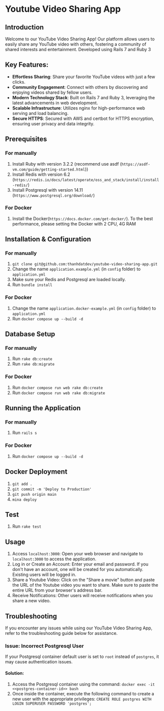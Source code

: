 # Youtube Video Sharing App

## Introduction

Welcome to our YouTube Video Sharing App! Our platform allows users to easily share any YouTube video with others, fostering a community of shared interests and entertainment. Developed using Rails 7 and Ruby 3

## Key Features:

- **Effortless Sharing**: Share your favorite YouTube videos with just a few clicks.
- **Community Engagement**: Connect with others by discovering and enjoying videos shared by fellow users.
- **Modern Technology Stack**: Built on Rails 7 and Ruby 3, leveraging the latest advancements in web development.
- **Scalable Infrastructure**: Utilizes nginx for high-performance web serving and load balancing.
- **Secure HTTPS**: Secured with AWS and certbot for HTTPS encryption, ensuring user privacy and data integrity.

## Prerequisites

### For manually

1. Install Ruby with version 3.2.2 (recommend use asdf (`https://asdf-vm.com/guide/getting-started.html`))
2. Install Redis with version 6.2 (`https://redis.io/docs/latest/operate/oss_and_stack/install/install-redis/`)
3. Install Postgresql with version 14.11 (`https://www.postgresql.org/download/`)

### For Docker

1. Install the Docker(`https://docs.docker.com/get-docker/`). To the best performance, please setting the Docker with 2 CPU, 4G RAM

## Installation & Configuration

### For manually

1. `git clone git@github.com:thanhdatdev/youtube-video-sharing-app.git`
2. Change the name `application.example.yml` (in `config` folder) to `application.yml`
3. Make sure your Redis and Postgresql are loaded locally.
4. Run `bundle install`

### For Docker

1. Change the name `application.docker-example.yml` (in `config` folder) to `application.yml`
2. Run `docker compose up --build -d`

## Database Setup

### For manually

1. Run `rake db:create`
2. Run `rake db:migrate`

### For Docker

1. Run `docker compose run web rake db:create`
2. Run `docker compose run web rake db:migrate`

## Running the Application

### For manually

1. Run `rails s`

### For Docker

1. Run `docker compose up --build -d`

## Docker Deployment

1. `git add .`
2. `git commit -m 'Deploy to Production'`
3. `git push origin main`
4. `mina deploy`

## Test

1. Run `rake test`

## Usage

1. Access `localhost:3000`: Open your web browser and navigate to `localhost:3000` to access the application.
2. Log in or Create an Account: Enter your email and password. If you don't have an account, one will be created for you automatically. Existing users will be logged in.
3. Share a Youtube Video: Click on the "Share a movie" button and paste the URL of the Youtube video you want to share. Make sure to paste the entire URL from your browser's address bar.
4. Receive Notifications: Other users will receive notifications when you share a new video.

## Troubleshooting

If you encounter any issues while using our YouTube Video Sharing App, refer to the troubleshooting guide below for assistance.

### Issue: Incorrect Postgresql User

If your Postgresql container default user is set to `root` instead of `postgres`, it may cause authentication issues.

#### Solution:

1. Access the Postgresql container using the command: `docker exec -it <<postgres-container-id>> bash`
2. Once inside the container, execute the following command to create a new user with the appropriate privileges: `CREATE ROLE postgres WITH LOGIN SUPERUSER PASSWORD 'postgres';`
